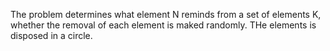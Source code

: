 The problem determines what element N reminds from a set of elements K, whether the removal of each element is maked randomly. THe elements is disposed in a circle.